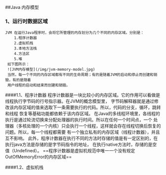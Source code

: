 ##Java 内存模型
### 1、运行时数据区域  
    JVM 在运行Java程序时，会将它所管理的内存划分为几个不同的内存区域。分别是：
        1.程序计数器
        2.虚拟机栈
        3.本地方法栈
        4.方法区
        5.堆 
     如下图所示：
     ![JVM内存模型](/img/jvm-memory-model.jpg)
     当然，每一个不同的内存区域都有不同的生命周期；有的是随着JVM的启动和停止而创建和销毁，有的是随着 
     用户线程的启动和结束而创建和销毁。
     
####1.1、程序计数器
        程序计数器是一块比较小的内存区域。它的作用可以看做是线程执行字节码的行号指示器。在JVM的概念模型里，
    字节码解释器就是通过修改该内存区域的值来选取下一条需要执行的代码。所以，代码的分支，循环，跳转和线程 
    恢复等基础功能都依赖于该内存区域。
        在Java的多线程环境里，各线程的执行是通过轮流切换来分配处理器的执行时间。所以在任何一个时间点，一个
    处理器（多核处理的一个内核）只会执行一个线程，这样就会存在线程切换后恢复的问题。所以，每一个线程都需要 
    有一个独立私有的内存区域（线程计数器），并且互不影响。
        此外，程序计数器在执行不同的方法时存储的值是有一定区别的，在执行java方法是存储的是字节码指令的地址， 
    在执行native方法时，存储的是空值（Undefined）。
    ==程序计数器是虚拟机规范中唯一一个没有规定OutOfMemoryError的内存区域==
    
####1.2、虚拟机栈
        
